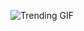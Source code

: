 ![Trending GIF](https://media3.giphy.com/media/v1.Y2lkPThiYjIxNzcyaXFyZjBkd2c4NjZiZzFsenFpdGIwMDVwaGxnNmkyM2FmdXZybDUzbCZlcD12MV9naWZzX3NlYXJjaCZjdD1n/GfLyPobJEnWDBJOhye/giphy.gif)
